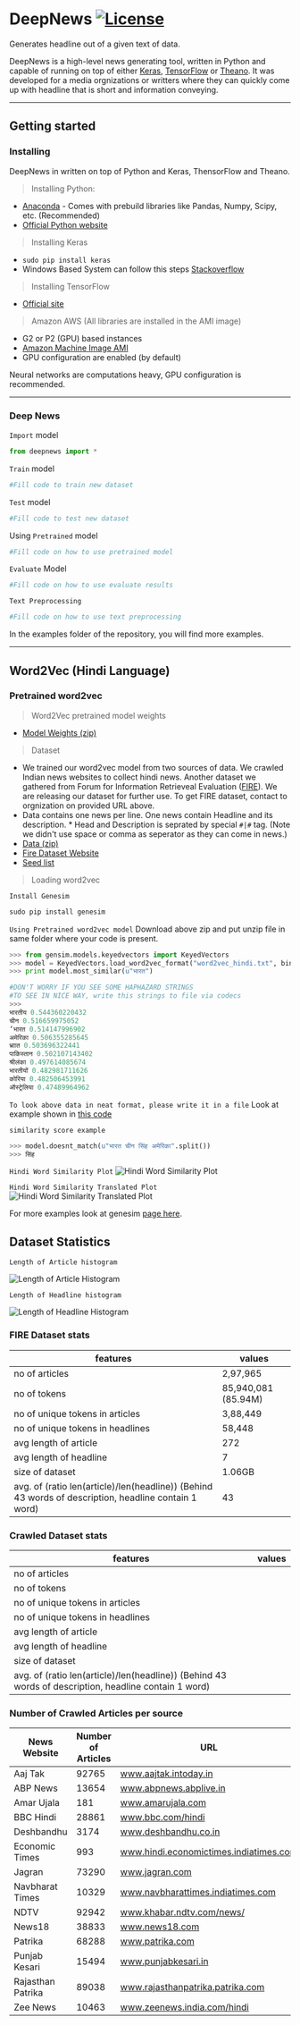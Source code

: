 # DeepNews [![License](https://img.shields.io/badge/License-Apache%202.0-blue.svg)](https://opensource.org/licenses/Apache-2.0)

Generates headline out of a given text of data.

DeepNews is a high-level news generating tool, written in Python and capable of running on top of either [Keras](https://github.com/fchollet/keras), [TensorFlow](https://github.com/tensorflow/tensorflow) or [Theano](https://github.com/Theano/Theano). It was developed for a media orgnizations or writters where they can quickly come up with headline that is short and information conveying. 

- - - -

## Getting started


### Installing

DeepNews in written on top of Python and Keras, ThensorFlow and Theano. 

>Installing Python:

* [Anaconda](https://www.continuum.io/downloads) - Comes with prebuild libraries like Pandas, Numpy, Scipy, etc. (Recommended) 
* [Official Python website](https://www.python.org/downloads/)

>Installing Keras

* ``` sudo pip install keras ``` 
* Windows Based System can follow this steps [Stackoverflow](http://stackoverflow.com/questions/34097988/how-do-i-install-keras-and-theano-in-anaconda-python-2-7-on-windows) 

>Installing TensorFlow

* [Official site](https://www.tensorflow.org/install/)  

>Amazon AWS 
(All libraries are installed in the AMI image)

* G2 or P2 (GPU) based instances
* [Amazon Machine Image AMI](https://aws.amazon.com/marketplace/pp/B06VSPXKDX)
* GPU configuration are enabled (by default)

Neural networks are computations heavy, GPU configuration is recommended. 

- - - -

### Deep News

`Import` model

```python
from deepnews import *
```

`Train` model

```python
#Fill code to train new dataset
```

`Test` model

```python
#Fill code to test new dataset
```

Using `Pretrained` model
```python
#Fill code on how to use pretrained model
```

`Evaluate` Model
```python
#Fill code on how to use evaluate results
```

`Text Preprocessing`
```python
#Fill code on how to use text preprocessing
```

In the examples folder of the repository, you will find more examples.

- - - -

## Word2Vec (Hindi Language)


### Pretrained word2vec

>Word2Vec pretrained model weights

* [Model Weights (zip)](https://drive.google.com/open?id=0Bw35nAjs4lJbN3lhaFR4NDlSdWs)  

>Dataset 

* We trained our word2vec model from two sources of data. We crawled Indian news websites to collect hindi news. Another dataset we gathered from Forum for Information Retrieveal Evaluation  ([FIRE](http://fire.irsi.res.in/fire/2016/home)). We are releasing our dataset for further use. To get FIRE dataset, contact to orgnization on provided URL above. 
* Data contains one news per line. One news contain Headline and its description. * Head and Description is seprated by special `#|#` tag. (Note we didn't use space or comma as seperator as they can come in news.)
* [Data (zip)](https://drive.google.com/open?id=0Bw35nAjs4lJbRlliVVFMQ0hHUVk)  
* [Fire Dataset Website](http://fire.irsi.res.in/)
* [Seed list](https://github.com/kabrapratik28/DeepNews/blob/master/data/seed_list.txt)

>Loading word2vec 

`Install Genesim`
```python
sudo pip install genesim
```

`Using Pretrained word2vec model` Download above zip and put unzip file in same folder where your code is present.

```python
>>> from gensim.models.keyedvectors import KeyedVectors
>>> model = KeyedVectors.load_word2vec_format("word2vec_hindi.txt", binary=False)
>>> print model.most_similar(u"भारत")

#DON'T WORRY IF YOU SEE SOME HAPHAZARD STRINGS
#TO SEE IN NICE WAY, write this strings to file via codecs
>>>
भारतीय 0.544360220432
चीन 0.516659975052
‘भारत 0.514147996902
अमेरिका 0.506355285645
भ्राात 0.503696322441
पाकिस्तान 0.502107143402
श्रीलंका 0.497614085674
भारतीयों 0.482981711626
कोरिया 0.482506453991
ऑस्ट्रेलिया 0.47489964962
```

`To look above data in neat format, please write it in a file` Look at example shown in [this code](https://github.com/kabrapratik28/DeepNews/blob/master/word2vec/train.py#L28)  



`similarity score example`
```python
>>> model.doesnt_match(u"भारत चीन सिंह अमेरिका".split())
>>> सिंह
```

`Hindi Word Similarity Plot`
![Hindi Word Similarity Plot](./word2vec/Scatter_Plot.JPG)

`Hindi Word Similarity Translated Plot`
![Hindi Word Similarity Translated Plot](./word2vec/Scatter_Plot_Translated.JPG)



For more examples look at genesim [page here](https://radimrehurek.com/gensim/models/word2vec.html).



## Dataset Statistics

`Length of Article histogram`


![Length of Article Histogram](./statistics_calculator/Length_Article_Histogram.jpg)


`Length of Headline histogram`


![Length of Headline Histogram](./statistics_calculator/Length_Headline_Histogram.jpg)





### FIRE Dataset stats

| features                                                                                              | values              |
|-------------------------------------------------------------------------------------------------------|---------------------|
| no of articles                                                                                        | 2,97,965            |
| no of tokens                                                                                          | 85,940,081 (85.94M) |
| no of unique tokens in articles                                                                       | 3,88,449            |
| no of unique tokens in headlines                                                                      | 58,448              |
| avg length of article                                                                                 | 272                 |
| avg length of headline                                                                                | 7                   |
| size of dataset                                                                                       | 1.06GB              |
| avg. of (ratio len(article)/len(headline)) (Behind 43 words of description,  headline contain 1 word) | 43                  |


### Crawled Dataset stats

| features                                                                                              | values              |
|-------------------------------------------------------------------------------------------------------|---------------------|
| no of articles                                                                                        |                     |
| no of tokens                                                                                          |                     |
| no of unique tokens in articles                                                                       |                     |
| no of unique tokens in headlines                                                                      |                     |
| avg length of article                                                                                 |                     |
| avg length of headline                                                                                |                     |
| size of dataset                                                                                       |                     |
| avg. of (ratio len(article)/len(headline)) (Behind 43 words of description,  headline contain 1 word) |                     |

### Number of Crawled Articles per source

| News Website      | Number of Articles | URL                                    |
|-------------------|--------------------|----------------------------------------|
| Aaj Tak           | 92765              | www.aajtak.intoday.in                  |
| ABP News          | 13654              | www.abpnews.abplive.in                 |
| Amar Ujala        | 181                | www.amarujala.com                      |
| BBC Hindi         | 28861              | www.bbc.com/hindi                      |
| Deshbandhu        | 3174               | www.deshbandhu.co.in                   |
| Economic Times    | 993                | www.hindi.economictimes.indiatimes.com |
| Jagran            | 73290              | www.jagran.com                         |
| Navbharat Times   | 10329              | www.navbharattimes.indiatimes.com      |
| NDTV              | 92942              | www.khabar.ndtv.com/news/              |
| News18            | 38833              | www.news18.com                         |
| Patrika           | 68288              | www.patrika.com                        |
| Punjab Kesari     | 15494              | www.punjabkesari.in                    |
| Rajasthan Patrika | 89038              | www.rajasthanpatrika.patrika.com       |
| Zee News          | 10463              | www.zeenews.india.com/hindi            |
